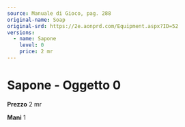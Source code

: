 ```yaml
---
source: Manuale di Gioco, pag. 288
original-name: Soap
original-srd: https://2e.aonprd.com/Equipment.aspx?ID=52
versions:
  - name: Sapone
    level: 0
    price: 2 mr
---
```


# Sapone - Oggetto 0

**Prezzo** 2 mr

**Mani** 1
